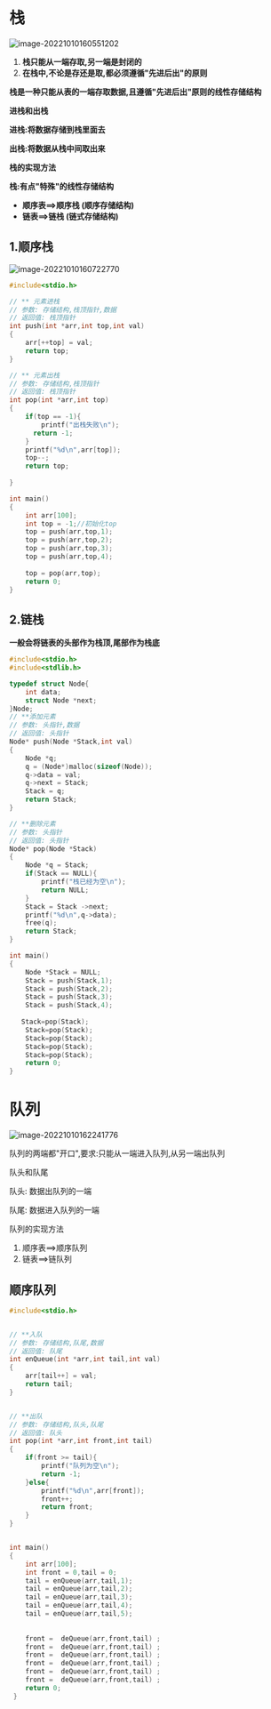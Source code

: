 # 栈

![image-20221010160551202](typora图片/image-20221010160551202.png)

1. **栈只能从一端存取,另一端是封闭的**
2. **在栈中,不论是存还是取,都必须遵循"先进后出"的原则**

**栈是一种只能从表的一端存取数据,且遵循"先进后出"原则的线性存储结构**

**进栈和出栈**

**进栈:将数据存储到栈里面去**

**出栈:将数据从栈中间取出来**

**栈的实现方法**

**栈:有点"特殊"的线性存储结构**

- **顺序表==>顺序栈 (顺序存储结构)**
- **链表==>链栈 (链式存储结构)**

## 1.顺序栈

![image-20221010160722770](typora图片/image-20221010160722770.png)

```c
#include<stdio.h>

// ** 元素进栈 
// 参数: 存储结构,栈顶指针,数据 
// 返回值: 栈顶指针 
int push(int *arr,int top,int val)
{
	arr[++top] = val;
	return top;
}

// ** 元素出栈 
// 参数: 存储结构,栈顶指针 
// 返回值: 栈顶指针 
int pop(int *arr,int top)
{
	if(top == -1){
		printf("出栈失败\n");
	  return -1;
	}
	printf("%d\n",arr[top]);
	top--;
	return top;
	
}

int main()
{
	int arr[100];
	int top = -1;//初始化top
	top = push(arr,top,1);
	top = push(arr,top,2);
	top = push(arr,top,3);
	top = push(arr,top,4);
	
	top = pop(arr,top);
    return 0;
}
```

## 2.链栈

**一般会将链表的头部作为栈顶,尾部作为栈底**

```c
#include<stdio.h>
#include<stdlib.h>

typedef struct Node{
	int data;
	struct Node *next;
}Node;
// **添加元素 
// 参数: 头指针,数据 
// 返回值: 头指针 
Node* push(Node *Stack,int val)
{
	Node *q;
	q = (Node*)malloc(sizeof(Node));
	q->data = val;
	q->next = Stack;
	Stack = q;
	return Stack;
}

// **删除元素 
// 参数: 头指针 
// 返回值: 头指针
Node* pop(Node *Stack)
{
	Node *q = Stack;
	if(Stack == NULL){
		printf("栈已经为空\n");
		return NULL;
	}
	Stack = Stack ->next;
	printf("%d\n",q->data);
	free(q);
	return Stack;
}

int main()
{
	Node *Stack = NULL;
	Stack = push(Stack,1);
	Stack = push(Stack,2);
	Stack = push(Stack,3);
	Stack = push(Stack,4);
	
   Stack=pop(Stack);
    Stack=pop(Stack);
    Stack=pop(Stack);
    Stack=pop(Stack);
    Stack=pop(Stack);
	return 0;
}
```



# 队列

![image-20221010162241776](typora图片/image-20221010162241776.png)

队列的两端都"开口",要求:只能从一端进入队列,从另一端出队列

队头和队尾

队头: 数据出队列的一端

队尾: 数据进入队列的一端

队列的实现方法

1. 顺序表==>顺序队列
2. 链表==>链队列

## 顺序队列

```c
#include<stdio.h>


// **入队 
// 参数: 存储结构,队尾,数据 
// 返回值: 队尾 
int enQueue(int *arr,int tail,int val)
{
	arr[tail++] = val;
	return tail;
}


// **出队 
// 参数: 存储结构,队头,队尾 
// 返回值: 队头 
int pop(int *arr,int front,int tail)
{
	if(front >= tail){
		printf("队列为空\n");
		return -1;
	}else{
		printf("%d\n",arr[front]);
		front++;
		return front;
	}
}


int main()
{
	int arr[100];
	int front = 0,tail = 0;
	tail = enQueue(arr,tail,1);
	tail = enQueue(arr,tail,2);
	tail = enQueue(arr,tail,3);
	tail = enQueue(arr,tail,4);
	tail = enQueue(arr,tail,5);
	
	
	front =  deQueue(arr,front,tail) ;
	front =  deQueue(arr,front,tail) ;
	front =  deQueue(arr,front,tail) ;
	front =  deQueue(arr,front,tail) ;
	front =  deQueue(arr,front,tail) ;
	front =  deQueue(arr,front,tail) ;
	return 0;
 } 
```

